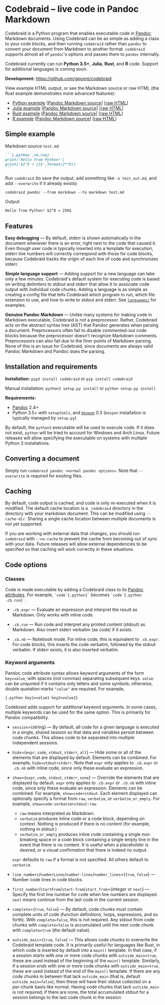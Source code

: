 # Codebraid – live code in Pandoc Markdown

Codebraid is a Python program that enables executable code in
[Pandoc](http://pandoc.org/) Markdown documents.  Using Codebraid can be as
simple as adding a class to your code blocks, and then running `codebraid`
rather than `pandoc` to convert your document from Markdown to another format.
`codebraid` supports almost all of `pandoc`'s options and passes them to
`pandoc` internally.

Codebraid currently can run **Python 3.5+**, **Julia**, **Rust**, and **R**
code.  Support for additional languages is coming soon.

**Development:**  https://github.com/gpoore/codebraid

View example HTML output, or see the Markdown source or raw HTML (the Rust
example demonstrates more advanced features):

  * [Python example](https://htmlpreview.github.com/?https://github.com/gpoore/codebraid/blob/master/examples/python.html)
    [[Pandoc Markdown source](https://github.com/gpoore/codebraid/blob/master/examples/python.cbmd)]
    [[raw HTML](https://github.com/gpoore/codebraid/blob/master/examples/python.html)]
  * [Julia example](https://htmlpreview.github.com/?https://github.com/gpoore/codebraid/blob/master/examples/julia.html)
    [[Pandoc Markdown source](https://github.com/gpoore/codebraid/blob/master/examples/julia.cbmd)]
    [[raw HTML](https://github.com/gpoore/codebraid/blob/master/examples/julia.html)]
  * [Rust example](https://htmlpreview.github.com/?https://github.com/gpoore/codebraid/blob/master/examples/rust.html)
    [[Pandoc Markdown source](https://github.com/gpoore/codebraid/blob/master/examples/rust.cbmd)]
    [[raw HTML](https://github.com/gpoore/codebraid/blob/master/examples/rust.html)]
  * [R example](https://htmlpreview.github.com/?https://github.com/gpoore/codebraid/blob/master/examples/R.html)
    [[Pandoc Markdown source](https://github.com/gpoore/codebraid/blob/master/examples/R.cbmd)]
    [[raw HTML](https://github.com/gpoore/codebraid/blob/master/examples/R.html)]


## Simple example

Markdown source `test.md`:

``````markdown
```{.python .cb.run}
print('Hello from Python!')
print('$2^8 = {}$'.format(2**8))
```
``````

Run `codebraid` (to save the output, add something like `-o test_out.md`, and
add `--overwrite` if it already exists):

```shell
codebraid pandoc --from markdown --to markdown test.md
```

Output:

```markdown
Hello from Python! $2^8 = 256$
```


## Features

**Easy debugging** — By default, stderr is shown automatically in the document
whenever there is an error, right next to the code that caused it.  Even
though user code is typically inserted into a template for execution, stderr
line numbers will correctly correspond with those for code blocks, because
Codebraid tracks the origin of each line of code and synchronizes stderr.

**Simple language support** — Adding support for a new language can take only
a few minutes.  Codebraid's default system for executing code is based on
writing delimiters to stdout and stderr that allow it to associate code output
with individual code chunks.  Adding a language is as simple as creating a
config file that tells Codebraid which program to run, which file extension to
use, and how to write to stdout and stderr.  See
[`languages/`](https://github.com/gpoore/codebraid/tree/master/codebraid/languages)
for examples.

**Genuine Pandoc Markdown** — Unlike many systems for making code in Markdown
executable, Codebraid is not a preprocessor.  Rather, Codebraid acts on the
abstract syntax tree (AST) that Pandoc generates when parsing a document.
Preprocessors often fail to disable commented-out code blocks because the
preprocessor doesn't recognize Markdown comments.  Preprocessors can also fail
due to the finer points of Markdown parsing.  None of this is an issue for
Codebraid, since documents are always valid Pandoc Markdown and Pandoc does
the parsing.



## Installation and requirements

**Installation:**  `pip3 install codebraid` or `pip install codebraid`

Manual installation:  `python3 setup.py install` or `python setup.py install`

**Requirements:**

  * [Pandoc](http://pandoc.org/) 2.4+
  * Python 3.5+ with `setuptools`, and [`bespon`](https://bespon.org) 0.3
    (`bespon` installation is typically managed by `setup.py`)

By default, the `python3` executable will be used to execute code.  If it does
not exist, `python` will be tried to account for Windows and Arch Linux.
Future releases will allow specifying the executable on systems with multiple
Python 3 installations.


## Converting a document

Simply run `codebraid pandoc <normal pandoc options>`.  Note that
`--overwrite` is required for existing files.


## Caching

By default, code output is cached, and code is only re-executed when it is
modified.  The default cache location is a `_codebraid` directory in the
directory with your markdown document.  This can be modified using
`--cache-dir`.  Sharing a single cache location between multiple documents is
not yet supported.

If you are working with external data that changes, you should run `codebraid`
with `--no-cache` to prevent the cache from becoming out of sync with your
data.  Future releases will allow external dependencies to be specified so
that caching will work correctly in these situations.


## Code options

### Classes

Code is made executable by adding a Codebraid class to its
[Pandoc attributes](http://pandoc.org/MANUAL.html#fenced-code-blocks).
For example, `` `code`{.python}` `` becomes
`` `code`{.python .cb.run}` ``.

* `.cb.expr` — Evaluate an expression and interpret the result as Markdown.
  Only works with inline code.

* `.cb.run` — Run code and interpret any printed content (stdout) as Markdown.
  Also insert stderr verbatim (as code) if it exists.

* `.cb.nb` — Notebook mode.  For inline code, this is equivalent to
  `.cb.expr`.  For code blocks, this inserts the code verbatim, followed by
  the stdout verbatim.  If stderr exists, it is also inserted verbatim.

### Keyword arguments

Pandoc code attribute syntax allows keyword arguments of the form `key=value`,
with spaces (*not* commas) separating subsequent keys.  `value` can be
unquoted if it contains only letters and some symbols; otherwise, double
quotation marks `"value"` are required.  For example,
```
{.python key1=value1 key2=value2}
```
Codebraid adds support for additional keyword arguments.  In some cases,
multiple keywords can be used for the same option.  This is primarily for
Pandoc compatibility.

* `session`={string} — By default, all code for a given language is executed
  in a single, shared session so that data and variables persist between code
  chunks.  This allows code to be separated into multiple independent
  sessions.

* `hide`={`expr`, `code`, `stdout`, `stderr`, `all`} — Hide some or all of the
  elements that are displayed by default.  Elements can be combined.  For
  example, `hide=stdout+stderr`.  Note that `expr` only applies to `.cb.expr`
  or `.cb.nb` with inline code, since only these evaluate an expression.

* `show`={`expr`, `code`, `stdout`, `stderr`, `none`} — Override the elements
  that are displayed by default.  `expr` only applies to `.cb.expr` or
  `.cb.nb` with inline code, since only these evaluate an expression.
  Elements can be combined.  For example, `show=code+stdout`.  Each element
  displayed can optionally specify a format from `raw`, `verbatim`, or
  `verbatim_or_empty`.  For example, `show=code:verbatim+stdout:raw`.

    - `raw` means interpreted as Markdown.
    - `verbatim` produces inline code or a code block, depending on context.
      Nothing is produced if there is no content (for example, nothing in
      stdout.)
    - `verbatim_or_empty` produces inline code containing a single
      non-breaking space or a code block containing a single empty line in the
      event that there is no content.  It is useful when a placeholder is
      desired, or a visual confirmation that there is indeed no output.

  `expr` defaults to `raw` if a format is not specified.  All others default
  to `verbatim`.

* `line_numbers`/`numberLines`/`number-lines`/`number_lines`={`true`, `false`}
  — Number code lines in code blocks.

* `first_number`/`startFrom`/`start-from`/`start_from`={integer or `next`} —
  Specify the first line number for code when line numbers are displayed.
  `next` means continue from the last code in the current session.

* `complete`={`true`, `false`} — By default, code chunks must contain complete
  units of code (function definitions, loops, expressions, and so forth). With
  `complete=false`, this is not required.  Any stdout from code chunks with
  `complete=false` is accumulated until the next code chunk with
  `complete=true` (the default value).

* `outside_main`={`true`, `false`} — This allows code chunks to overwrite the
  Codebraid template code.  It is primarily useful for languages like Rust, in
  which code is inserted by default into a `main()` template.  In that case,
  if a session *starts* with one or more code chunks with `outside_main=true`,
  these are used instead of the beginning of the `main()` template.
  Similarly, if a session *ends* with one or more code chunks with
  `outside_main=true`, these are used instead of the end of the `main()`
  template.  If there are any code chunks in between that lack `outside_main`
  (that is, default `outside_main=false`), then these will have their stdout
  collected on a per-chunk basis like normal.  Having code chunks that lack
  `outside_main` is not required; if there are none, the total accumulated
  stdout for a session belongs to the last code chunk in the session

